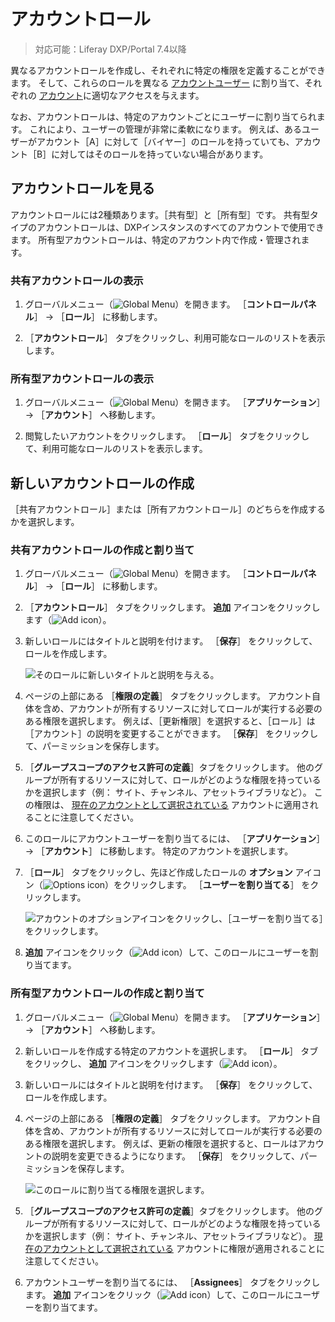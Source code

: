 # アカウントロール

> 対応可能：Liferay DXP/Portal 7.4以降

異なるアカウントロールを作成し、それぞれに特定の権限を定義することができます。 そして、これらのロールを異なる [アカウントユーザー](./accounts/account-users.md) に割り当て、それぞれの [アカウント](../accounts.md)に適切なアクセスを与えます。

なお、アカウントロールは、特定のアカウントごとにユーザーに割り当てられます。 これにより、ユーザーの管理が非常に柔軟になります。 例えば、あるユーザーがアカウント［A］に対して［バイヤー］のロールを持っていても、アカウント［B］に対してはそのロールを持っていない場合があります。

## アカウントロールを見る

アカウントロールには2種類あります。［共有型］と［所有型］です。 共有型タイプのアカウントロールは、DXPインスタンスのすべてのアカウントで使用できます。 所有型アカウントロールは、特定のアカウント内で作成・管理されます。

### 共有アカウントロールの表示

1. グローバルメニュー（![Global Menu](../../images/icon-applications-menu.png)）を開きます。 ［**コントロールパネル**］ &rarr; ［**ロール**］ に移動します。

1. ［**アカウントロール**］ タブをクリックし、利用可能なロールのリストを表示します。

### 所有型アカウントロールの表示

1. グローバルメニュー（![Global Menu](../../images/icon-applications-menu.png)）を開きます。 ［**アプリケーション**］ &rarr; ［**アカウント**］ へ移動します。

1. 閲覧したいアカウントをクリックします。 ［**ロール**］ タブをクリックして、利用可能なロールのリストを表示します。

## 新しいアカウントロールの作成

［共有アカウントロール］または［所有アカウントロール］のどちらを作成するかを選択します。

### 共有アカウントロールの作成と割り当て

1. グローバルメニュー（![Global Menu](../../images/icon-applications-menu.png)）を開きます。 ［**コントロールパネル**］ &rarr; ［**ロール**］ に移動します。

1. ［**アカウントロール**］ タブをクリックします。 **追加** アイコンをクリックします（![Add icon](../../images/icon-add.png)）。

1. 新しいロールにはタイトルと説明を付けます。 ［**保存**］ をクリックして、ロールを作成します。

   ![そのロールに新しいタイトルと説明を与える。](./account-roles/images/01.png)

1. ページの上部にある ［**権限の定義**］ タブをクリックします。 アカウント自体を含め、アカウントが所有するリソースに対してロールが実行する必要のある権限を選択します。 例えば、［更新権限］を選択すると、［ロール］は［アカウント］の説明を変更することができます。 ［**保存**］ をクリックして、パーミッションを保存します。

1. ［**グループスコープのアクセス許可の定義**］タブをクリックします。 他のグループが所有するリソースに対して、ロールがどのような権限を持っているかを選択します（例： サイト、チャンネル、アセットライブラリなど）。 この権限は、 [現在のアカウントとして選択されている](./account-management-widget.md#using-the-account-management-widget) アカウントに適用されることに注意してください。

1. このロールにアカウントユーザーを割り当てるには、 ［**アプリケーション**］ &rarr; ［**アカウント**］ に移動します。 特定のアカウントを選択します。

1. ［**ロール**］ タブをクリックし、先ほど作成したロールの **オプション** アイコン（![Options icon](../../images/icon-actions.png)）をクリックします。 ［**ユーザーを割り当てる**］ をクリックします。

   ![アカウントのオプションアイコンをクリックし、［ユーザーを割り当てる］をクリックします。](./account-roles/images/02.png)

1. **追加** アイコンをクリック（![Add icon](../../images/icon-add.png)）して、このロールにユーザーを割り当てます。

### 所有型アカウントロールの作成と割り当て

1. グローバルメニュー（![Global Menu](../../images/icon-applications-menu.png)）を開きます。 ［**アプリケーション**］ &rarr; ［**アカウント**］ へ移動します。

1. 新しいロールを作成する特定のアカウントを選択します。 ［**ロール**］ タブをクリックし、 **追加** アイコンをクリックします（![Add icon](../../images/icon-add.png)）。

1. 新しいロールにはタイトルと説明を付けます。 ［**保存**］ をクリックして、ロールを作成します。

1. ページの上部にある ［**権限の定義**］ タブをクリックします。 アカウント自体を含め、アカウントが所有するリソースに対してロールが実行する必要のある権限を選択します。 例えば、更新の権限を選択すると、ロールはアカウントの説明を変更できるようになります。 ［**保存**］ をクリックして、パーミッションを保存します。

   ![このロールに割り当てる権限を選択します。](./account-roles/images/03.png)

1. ［**グループスコープのアクセス許可の定義**］タブをクリックします。 他のグループが所有するリソースに対して、ロールがどのような権限を持っているかを選択します（例： サイト、チャンネル、アセットライブラリなど）。 [現在のアカウントとして選択されている](./account-management-widget.md#using-the-account-management-widget) アカウントに権限が適用されることに注意してください。

1. アカウントユーザーを割り当てるには、 ［**Assignees**］ タブをクリックします。 **追加** アイコンをクリック（![Add icon](../../images/icon-add.png)）して、このロールにユーザーを割り当てます。
